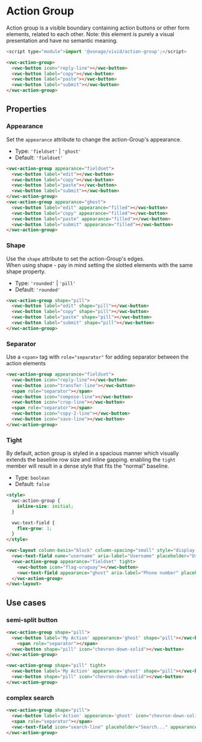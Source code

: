 # Action Group

Action group is a visible boundary containing action buttons or other form elements, related to each other.
Note: this element is purely a visual presentation and have no semantic meaning.

```js
<script type="module">import '@vonage/vivid/action-group';</script>
```

```html preview
<vwc-action-group>
  <vwc-button icon="reply-line"></vwc-button>
  <vwc-button label="copy"></vwc-button>
  <vwc-button label="paste"></vwc-button>
  <vwc-button label="submit"></vwc-button>
</vwc-action-group>
```

## Properties

### Appearance

Set the `appearance` attribute to change the action-Group's appearance.

- Type: `'fieldset'` | `'ghost'`
- Default: `'fieldset'`

```html preview
<vwc-action-group appearance="fieldset">
  <vwc-button label="edit"></vwc-button>
  <vwc-button label="copy"></vwc-button>
  <vwc-button label="paste"></vwc-button>
  <vwc-button label="submit"></vwc-button>
</vwc-action-group>
<vwc-action-group appearance="ghost">
  <vwc-button label="edit" appearance="filled"></vwc-button>
  <vwc-button label="copy" appearance="filled"></vwc-button>
  <vwc-button label="paste" appearance="filled"></vwc-button>
  <vwc-button label="submit" appearance="filled"></vwc-button>
</vwc-action-group>
```

### Shape

Use the `shape` attribute to set the action-Group's edges.  
When using shape - pay in mind setting the slotted elements with the same shape property.

- Type: `'rounded'` | `'pill'`
- Default: `'rounded'`

```html preview
<vwc-action-group shape="pill">
  <vwc-button label="edit" shape="pill"></vwc-button>
  <vwc-button label="copy" shape="pill"></vwc-button>
  <vwc-button label="paste" shape="pill"></vwc-button>
  <vwc-button label="submit" shape="pill"></vwc-button>
</vwc-action-group>
```

### Separator

Use a `<span>` tag with `role="separator"` for adding separator between the action elements

```html preview
<vwc-action-group appearance="fieldset">
  <vwc-button icon="reply-line"></vwc-button>
  <vwc-button icon="transfer-line"></vwc-button>
  <span role="separator"></span>
  <vwc-button icon="compose-line"></vwc-button>
  <vwc-button icon="crop-line"></vwc-button>
  <span role="separator"></span>
  <vwc-button icon="copy-2-line"></vwc-button>
  <vwc-button icon="save-line"></vwc-button>
</vwc-action-group>
```

### Tight

By default, action group is styled in a spacious manner which visually extends the baseline row size and inline gapping.
enabling the `tight` member will result in a dense style that fits the "normal" baseline.

- Type: `boolean`
- Default: `false`

```html preview
<style>
  vwc-action-group {
    inline-size: initial;
  }

  vwc-text-field {
    flex-grow: 1;
  }
</style>

<vwc-layout column-basis="block" column-spacing="small" style="display: block; max-inline-size: 35ch">
  <vwc-text-field name="username" aria-label="Username" placeholder="Username"></vwc-text-field>
  <vwc-action-group appearance="fieldset" tight>
    <vwc-button icon="flag-uruguay"></vwc-button>
    <vwc-text-field appearance="ghost" aria-label="Phone number" placeholder="Phone number" name="phone" autocomplete=""></vwc-text-field>
  </vwc-action-group>
</vwc-layout>
```

## Use cases

### semi-split button

```html preview
<vwc-action-group shape="pill">
  <vwc-button label='My Action' appearance='ghost' shape="pill"></vwc-button>
    <span role="separator"></span>
  <vwc-button shape="pill" icon="chevron-down-solid"></vwc-button>
</vwc-action-group>

<vwc-action-group shape="pill" tight>
  <vwc-button label='My Action' appearance='ghost' shape="pill"></vwc-button>
  <vwc-button shape="pill" icon="chevron-down-solid"></vwc-button>
</vwc-action-group>
```

### complex search

```html preview
<vwc-action-group shape="pill">
  <vwc-button label='Action' appearance='ghost' icon="chevron-down-solid" icon-trailing shape="pill"></vwc-button>
  <span role="separator"></span>
  <vwc-text-field icon="search-line" placeholder="Search..." appearance='ghost' shape="pill"  style="min-width: 160px;"></vwc-text-field>
</vwc-action-group>
```
